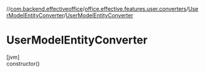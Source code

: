 //[com.backend.effectiveoffice](../../../index.md)/[office.effective.features.user.converters](../index.md)/[UserModelEntityConverter](index.md)/[UserModelEntityConverter](-user-model-entity-converter.md)

# UserModelEntityConverter

[jvm]\
constructor()
